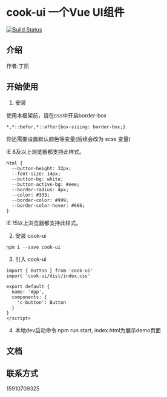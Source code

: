 # cook-ui 一个Vue UI组件

[![Build Status](https://www.travis-ci.org/DingKai0202/cook-ui.svg?branch=master)](https://www.travis-ci.org/DingKai0202/cook-ui)

## 介绍
作者:丁凯

## 开始使用

1. 安装

使用本框架前，请在css中开启border-box

```
*,*::befor,*::after{box-sizing: border-box;}
```
你还需要设置默认颜色等变量(后续会改为 scss 变量)

IE 8及以上浏览器都支持此样式。
```
html {
  --button-height: 32px;
  --font-size: 14px;
  --button-bg: white;
  --button-active-bg: #eee;
  --border-radius: 4px;
  --color: #333;
  --border-color: #999;
  --border-color-hover: #666;
}

```
IE 15以上浏览器都支持此样式。

2. 安装 cook-ui
```
npm i --save cook-ui
```
3. 引入 cook-ui
```
import { Button } from 'cook-ui'
import 'cook-ui/dist/index.css'

export default {
  name: 'App',
  components: {
    'c-button': Button
  }
}
</script>
```
4. 本地dev启动命令 npm run start, index.html为展示demo页面


## 文档

## 联系方式
15910709325





